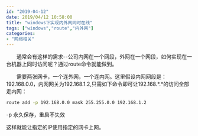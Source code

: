 ```yaml
---
id: "2019-04-12"
date: 2019/04/12 10:58:00
title: "windows下实现内外网同时在线"
tags: ["windows","route","内外网"]
categories: 
- "网络相关"
---
```


&emsp;&emsp;通常会有这样的需求--公司内网在一个网段，外网在一个网段，如何实现在一台机器上同时访问呢？通过route命令就能做到。

&emsp;&emsp;需要两张网卡，一个连外网，一个连内网。这里假设内网网段是：192.168.0.0，内网网关为192.168.1.2,只需如下命令即可让192.168.*.*的访问全部走内网：
```bash
route add -p 192.168.0.0 mask 255.255.0.0 192.168.1.2
```
-p 永久保存，重启不失效

这样就能让指定的IP使用指定的网卡上网。